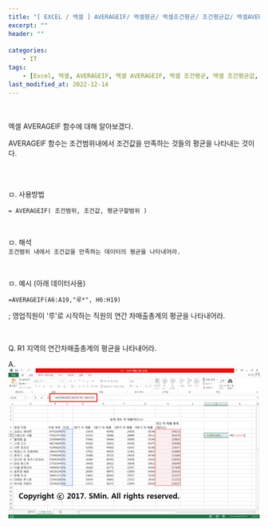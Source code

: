 ```yaml
---
title: "[ EXCEL / 엑셀 ] AVERAGEIF/ 엑셀평균/ 엑셀조건평균/ 조건평균값/ 엑셀AVERAGE함수/"
excerpt: ""
header: ""

categories:
    - IT
tags:
    - [Excel, 엑셀, AVERAGEIF, 엑셀 AVERAGEIF, 엑셀 조건평균, 엑셀 조건평균값, 조건평균값]
last_modified_at: 2022-12-14
---
```

<br><br>
엑셀 AVERAGEIF 함수에 대해 알아보겠다.

AVERAGEIF 함수는 조건범위내에서 조건값을 만족하는 것들의 평균을 나타내는 것이다.

<br><br>


ㅁ. 사용방법
```
= AVERAGEIF( 조건범위, 조건값, 평균구할범위 )
```

<br>

ㅁ. 해석 <br>
``
조건범위 내에서 조건값을 만족하는 데이터의 평균을 나타내어라.
``

<br>


ㅁ. 예시 (아래 데이터사용)
```
=AVERAGEIF(A6:A19,"루*", H6:H19)
```
; 영업직원이 '루'로 시작하는 직원의 연간 차매출총계의 평균을 나타내어라.


<br>

Q. R1 지역의 연간차매출총계의 평균을 나타내어라.

A.
![](/upload/excel/11_averageIF/00.png)

